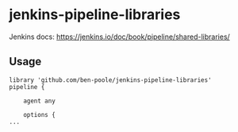 # jenkins-pipeline-libraries

Jenkins docs: https://jenkins.io/doc/book/pipeline/shared-libraries/

## Usage

```
library 'github.com/ben-poole/jenkins-pipeline-libraries'
pipeline {

    agent any

    options {
...
```
